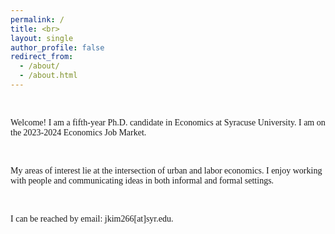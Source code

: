 ```yaml
---
permalink: /
title: <br>
layout: single
author_profile: false
redirect_from: 
  - /about/
  - /about.html
---
```

<br>



<p style="font-family:verdana">Welcome! I am a fifth-year Ph.D. candidate in Economics at Syracuse University. I am on the 2023-2024 Economics Job Market.</p>  

<br>


<p style="font-family:verdana">My areas of interest lie at the intersection of urban and labor economics. I enjoy working with people and communicating ideas in both informal and formal settings.</p>

<br>

<p style="font-family:verdana">I can be reached by email: jkim266[at]syr.edu.</p>


